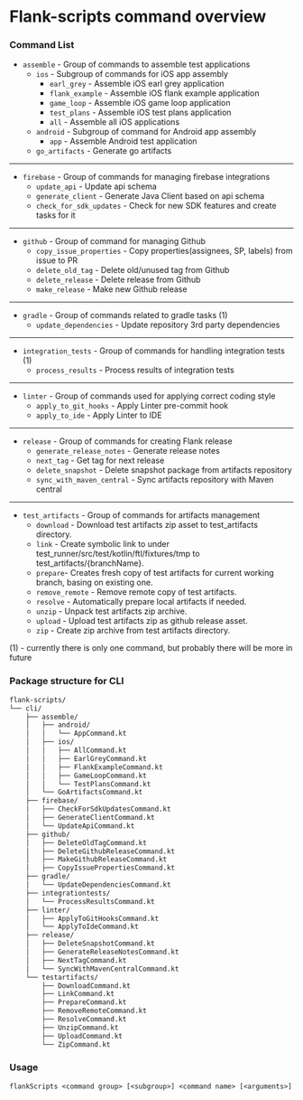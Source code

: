 # Flank-scripts command overview

### Command List

- `assemble` - Group of commands to assemble test applications
    - `ios` - Subgroup of commands for iOS app assembly
        - `earl_grey` - Assemble iOS earl grey application
        - `flank_example` - Assemble iOS flank example application
        - `game_loop` - Assemble iOS game loop application
        - `test_plans` - Assemble iOS test plans application
        - `all` - Assemble all iOS applications
    - `android` - Subgroup of command for Android app assembly
        - `app` - Assemble Android test application
    - `go_artifacts` - Generate go artifacts
    
___

- `firebase` - Group of commands for managing firebase integrations
    - `update_api` - Update api schema
    - `generate_client` - Generate Java Client based on api schema
    - `check_for_sdk_updates` - Check for new SDK features and create tasks for it

___
    
- `github` - Group of command for managing Github   
    - `copy_issue_properties` - Copy properties(assignees, SP, labels) from issue to PR
    - `delete_old_tag` - Delete old/unused tag from Github
    - `delete_release` - Delete release from Github
    - `make_release` - Make new Github release
    
___

- `gradle`   - Group of commands related to gradle tasks (1)
    - `update_dependencies` - Update repository 3rd party dependencies

___

- `integration_tests` - Group of commands for handling integration tests (1)
    - `process_results` - Process results of integration tests
   
___

- `linter` - Group of commands used for applying correct coding style
    - `apply_to_git_hooks` - Apply Linter pre-commit hook
    - `apply_to_ide` - Apply Linter to IDE
  
___

- `release` - Group of commands for creating Flank release
    - `generate_release_notes` - Generate release notes
    - `next_tag` - Get tag for next release
    - `delete_snapshot` - Delete snapshot package from artifacts repository
    - `sync_with_maven_central` - Sync artifacts repository with Maven central

___

- `test_artifacts` - Group of commands for artifacts management
    - `download` - Download test artifacts zip asset to test_artifacts directory.
    - `link` - Create symbolic link to under test_runner/src/test/kotlin/ftl/fixtures/tmp to test_artifacts/{branchName}.
    - `prepare`- Creates fresh copy of test artifacts for current working branch, basing on existing one.
    - `remove_remote` - Remove remote copy of test artifacts.
    - `resolve` - Automatically prepare local artifacts if needed.
    - `unzip` - Unpack test artifacts zip archive.
    - `upload` - Upload test artifacts zip as github release asset.
    - `zip` - Create zip archive from test artifacts directory.

  
(1) - currently there is only one command, but probably there will be more in future


### Package structure for CLI

```bash
flank-scripts/
└── cli/
    ├── assemble/
    │   ├── android/
    │   │   └── AppCommand.kt
    │   ├── ios/
    │   │   ├── AllCommand.kt
    │   │   ├── EarlGreyCommand.kt
    │   │   ├── FlankExampleCommand.kt
    │   │   ├── GameLoopCommand.kt
    │   │   └── TestPlansCommand.kt
    │   └── GoArtifactsCommand.kt
    ├── firebase/
    │   ├── CheckForSdkUpdatesCommand.kt
    │   ├── GenerateClientCommand.kt
    │   └── UpdateApiCommand.kt
    ├── github/
    │   ├── DeleteOldTagCommand.kt
    │   ├── DeleteGithubReleaseCommand.kt
    │   ├── MakeGithubReleaseCommand.kt
    │   ├── CopyIssuePropertiesCommand.kt
    ├── gradle/
    │   └── UpdateDependenciesCommand.kt
    ├── integrationtests/
    │   └── ProcessResultsCommand.kt
    ├── linter/
    │   ├── ApplyToGitHooksCommand.kt
    │   └── ApplyToIdeCommand.kt
    ├── release/
    │   ├── DeleteSnapshotCommand.kt
    │   ├── GenerateReleaseNotesCommand.kt
    │   ├── NextTagCommand.kt
    │   └── SyncWithMavenCentralCommand.kt
    └── testartifacts/
        ├── DownloadCommand.kt
        ├── LinkCommand.kt
        ├── PrepareCommand.kt
        ├── RemoveRemoteCommand.kt
        ├── ResolveCommand.kt
        ├── UnzipCommand.kt
        ├── UploadCommand.kt
        └── ZipCommand.kt
```

### Usage
`flankScripts <command group> [<subgroup>] <command name> [<arguments>]`
